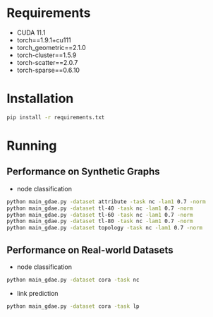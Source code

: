 # Requirements

+ CUDA 11.1
+ torch==1.9.1+cu111
+ torch_geometric==2.1.0
+ torch-cluster==1.5.9
+ torch-scatter==2.0.7
+ torch-sparse==0.6.10

# Installation

```bash
pip install -r requirements.txt
```

# Running
## Performance on Synthetic Graphs
+ node classification
```bash
python main_gdae.py -dataset attribute -task nc -lam1 0.7 -norm
python main_gdae.py -dataset tl-40 -task nc -lam1 0.7 -norm
python main_gdae.py -dataset tl-60 -task nc -lam1 0.7 -norm
python main_gdae.py -dataset tl-80 -task nc -lam1 0.7 -norm
python main_gdae.py -dataset topology -task nc -lam1 0.7 -norm
```

## Performance on Real-world Datasets
+ node classification
```bash
python main_gdae.py -dataset cora -task nc
```
+ link prediction
```bash
python main_gdae.py -dataset cora -task lp
```